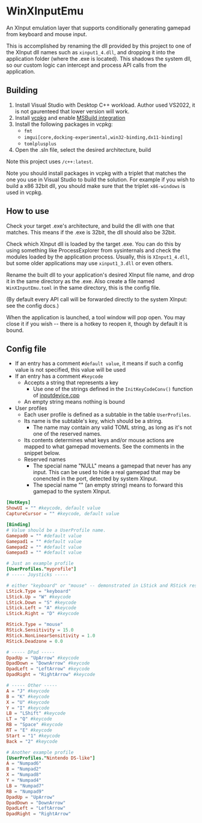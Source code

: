 # WinXInputEmu

An XInput emulation layer that supports conditionally generating gamepad from keyboard and mouse input.

This is accomplished by renaming the dll provided by this project to one of the XInput dll names such as `xinput1_4.dll`, and dropping it into the application folder (where the .exe is located). This shadows the system dll, so our custom logic can intercept and process API calls from the application.

## Building

1. Install Visual Studio with Desktop C++ workload. Author used VS2022, it is not gaurenteed that lower version will work.
2. Install [vcpkg](https://github.com/microsoft/vcpkg/) and enable [MSBuild integration](https://learn.microsoft.com/en-us/vcpkg/users/buildsystems/msbuild-integration)
3. Install the following packages in vcpkg:
   - `fmt`
   - `imgui[core,docking-experimental,win32-binding,dx11-binding]`
   - `tomlplusplus`
4. Open the .sln file, select the desired architecture, build

Note this project uses `/c++:latest`.

Note you should install packages in vcpkg with a triplet that matches the one you use in Visual Studio to build the solution. For example if you wish to build a x86 32bit dll, you should make sure that the triplet `x86-windows` is used in vcpkg.

## How to use

Check your target .exe's architecture, and build the dll with one that matches. This means if the .exe is 32bit, the dll should also be 32bit.

Check which XInput dll is loaded by the target .exe. You can do this by using something like ProcessExplorer from sysinternals and check the modules loaded by the application process. Usually, this is `XInput1_4.dll`, but some older applications may use `xinput1_3.dll` or even others.

Rename the built dll to your application's desired XInput file name, and drop it in the same directory as the .exe. Also create a file named `WinXInputEmu.toml` in the same directory, this is the config file.

(By default every API call will be forwarded directly to the system XInput: see the config docs.)

When the application is launched, a tool window will pop open. You may close it if you wish -- there is a hotkey to reopen it, though by default it is bound.

## Config file

- If an entry has a comment `#default value`, it means if such a config value is not specified, this value will be used
- If an entry has a comment `#keycode`
   - Accepts a string that represents a key
      - Use one of the strings defined in the `InitKeyCodeConv()` function of [inputdevice.cpp](WinXInputEmu/inputdevice.cpp)
   - An empty string means nothing is bound
- User profiles
   - Each user profile is defined as a subtable in the table `UserProfiles`.
   - Its name is the subtable's key, which should be a string.
      - The name may contain any valid TOML string, as long as it's not one of the reserved names.
   - Its contents determines what keys and/or mouse actions are mapped to what gamepad movements. See the comments in the snippet below.
   - Reserved names
      - The special name "NULL" means a gamepad that never has any input. This can be used to hide a real gamepad that may be conencted in the port, detected by system XInput.
      - The special name "" (an empty string) means to forward this gamepad to the system XInput.

```toml
[HotKeys]
ShowUI = "" #keycode, default value
CaptureCursor = "" #keycode, default value

[Binding]
# Value should be a UserProfile name.
Gamepad0 = "" #default value
Gamepad1 = "" #default value
Gamepad2 = "" #default value
Gamepad3 = "" #default value

# Just an example profile
[UserProfiles."myprofile"]
# ----- Joysticks -----

# either "keyboard" or "mouse" -- demonstrated in LStick and RStick respectively
LStick.Type = "keyboard"
LStick.Up = "W" #keycode
LStick.Down = "S" #keycode
LStick.Left = "A" #keycode
LStick.Right = "D" #keycode

RStick.Type = "mouse"
RStick.Sensitivity = 15.0
RStick.NonLinearSensitivity = 1.0
RStick.Deadzone = 0.0

# ----- DPad -----
DpadUp = "UpArrow" #keycode
DpadDown = "DownArrow" #keycode
DpadLeft = "LeftArrow" #keycode
DpadRight = "RightArrow" #keycode

# ----- Other -----
A = "J" #keycode
B = "K" #keycode
X = "U" #keycode
Y = "I" #keycode
LB = "LShift" #keycode
LT = "Q" #keycode
RB = "Space" #keycode
RT = "E" #keycode
Start = "1" #keycode
Back = "2" #keycode

# Another example profile
[UserProfiles."Nintendo DS-like"]
A = "Numpad6"
B = "Numpad2"
X = "Numpad8"
Y = "Numpad4"
LB = "Numpad7"
RB = "Numpad9"
DpadUp = "UpArrow"
DpadDown = "DownArrow"
DpadLeft = "LeftArrow"
DpadRight = "RightArrow"
```
